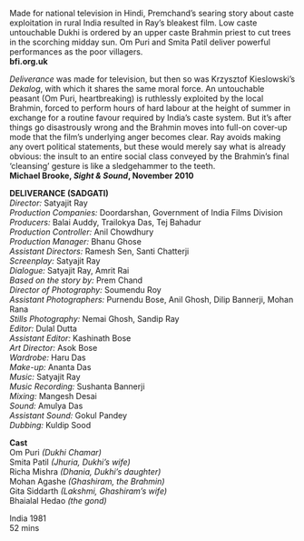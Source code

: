 
Made for national television in Hindi, Premchand’s searing story about caste exploitation in rural India resulted in Ray’s bleakest film. Low caste untouchable Dukhi is ordered by an upper caste Brahmin priest to cut trees in the scorching midday sun. Om Puri and Smita Patil deliver powerful performances as the poor villagers.  
**bfi.org.uk**

_Deliverance_ was made for television, but then so was Krzysztof Kieslowski’s _Dekalog_, with which it shares the same moral force. An untouchable peasant (Om Puri, heartbreaking) is ruthlessly exploited by the local Brahmin, forced to perform hours of hard labour at the height of summer in exchange for a routine favour required by India’s caste system. But it’s after things go disastrously wrong and the Brahmin moves into full-on cover-up mode that the film’s underlying anger becomes clear. Ray avoids making any overt political statements, but these would merely say what is already obvious: the insult to an entire social class conveyed by the Brahmin’s final ‘cleansing’ gesture is like a sledgehammer to the teeth.  
**Michael Brooke, _Sight & Sound_, November 2010**  

**DELIVERANCE (SADGATI)**  
_Director:_ Satyajit Ray  
_Production Companies:_ Doordarshan, Government of India Films Division  
_Producers:_ Balai Auddy, Trailokya Das, Tej Bahadur  
_Production Controller:_ Anil Chowdhury  
_Production Manager:_ Bhanu Ghose  
_Assistant Directors:_ Ramesh Sen, Santi Chatterji  
_Screenplay:_ Satyajit Ray  
_Dialogue:_ Satyajit Ray, Amrit Rai  
_Based on the story by:_ Prem Chand  
_Director of Photography:_ Soumendu Roy  
_Assistant Photographers:_ Purnendu Bose, Anil Ghosh, Dilip Bannerji, Mohan Rana  
_Stills Photography:_ Nemai Ghosh, Sandip Ray  
_Editor:_ Dulal Dutta  
_Assistant Editor:_ Kashinath Bose  
_Art Director:_ Asok Bose  
_Wardrobe:_ Haru Das  
_Make-up:_ Ananta Das  
_Music:_ Satyajit Ray  
_Music Recording:_ Sushanta Bannerji  
_Mixing:_ Mangesh Desai  
_Sound:_ Amulya Das  
_Assistant Sound:_ Gokul Pandey  
_Dubbing:_ Kuldip Sood  
  
**Cast**  
Om Puri _(Dukhi Chamar)_  
Smita Patil _(Jhuria, Dukhi’s wife)_  
Richa Mishra _(Dhania, Dukhi’s daughter)_  
Mohan Agashe _(Ghashiram, the Brahmin)_  
Gita Siddarth _(Lakshmi, Ghashiram’s wife)_  
Bhaialal Hedao _(the gond)_  

  
India 1981  
52 mins  
<!--stackedit_data:
eyJoaXN0b3J5IjpbLTIxMjA1NTQwNTRdfQ==
-->